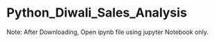 # Python_Diwali_Sales_Analysis
Note: After Downloading, Open ipynb file using jupyter Notebook only.

